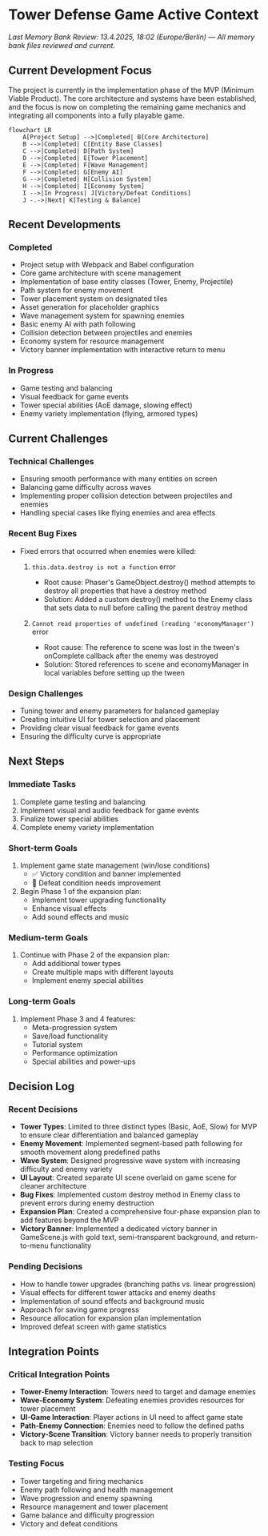 # Tower Defense Game Active Context

_Last Memory Bank Review: 13.4.2025, 18:02 (Europe/Berlin) — All memory bank files reviewed and current._

## Current Development Focus

The project is currently in the implementation phase of the MVP (Minimum Viable Product). The core architecture and systems have been established, and the focus is now on completing the remaining game mechanics and integrating all components into a fully playable game.

```mermaid
flowchart LR
    A[Project Setup] -->|Completed| B[Core Architecture]
    B -->|Completed| C[Entity Base Classes]
    C -->|Completed| D[Path System]
    D -->|Completed| E[Tower Placement]
    E -->|Completed| F[Wave Management]
    F -->|Completed| G[Enemy AI]
    G -->|Completed| H[Collision System]
    H -->|Completed| I[Economy System]
    I -->|In Progress| J[Victory/Defeat Conditions]
    J -.->|Next| K[Testing & Balance]
```

## Recent Developments

### Completed
- Project setup with Webpack and Babel configuration
- Core game architecture with scene management
- Implementation of base entity classes (Tower, Enemy, Projectile)
- Path system for enemy movement
- Tower placement system on designated tiles
- Asset generation for placeholder graphics
- Wave management system for spawning enemies
- Basic enemy AI with path following
- Collision detection between projectiles and enemies
- Economy system for resource management
- Victory banner implementation with interactive return to menu

### In Progress
- Game testing and balancing
- Visual feedback for game events
- Tower special abilities (AoE damage, slowing effect)
- Enemy variety implementation (flying, armored types)

## Current Challenges

### Technical Challenges
- Ensuring smooth performance with many entities on screen
- Balancing game difficulty across waves
- Implementing proper collision detection between projectiles and enemies
- Handling special cases like flying enemies and area effects

### Recent Bug Fixes
- Fixed errors that occurred when enemies were killed:
  1. `this.data.destroy is not a function` error
     - Root cause: Phaser's GameObject.destroy() method attempts to destroy all properties that have a destroy method
     - Solution: Added a custom destroy() method to the Enemy class that sets data to null before calling the parent destroy method
  
  2. `Cannot read properties of undefined (reading 'economyManager')` error
     - Root cause: The reference to scene was lost in the tween's onComplete callback after the enemy was destroyed
     - Solution: Stored references to scene and economyManager in local variables before setting up the tween

### Design Challenges
- Tuning tower and enemy parameters for balanced gameplay
- Creating intuitive UI for tower selection and placement
- Providing clear visual feedback for game events
- Ensuring the difficulty curve is appropriate

## Next Steps

### Immediate Tasks
1. Complete game testing and balancing
2. Implement visual and audio feedback for game events
3. Finalize tower special abilities
4. Complete enemy variety implementation

### Short-term Goals
1. Implement game state management (win/lose conditions)
   - ✅ Victory condition and banner implemented
   - 🔄 Defeat condition needs improvement
2. Begin Phase 1 of the expansion plan:
   - Implement tower upgrading functionality
   - Enhance visual effects
   - Add sound effects and music

### Medium-term Goals
1. Continue with Phase 2 of the expansion plan:
   - Add additional tower types
   - Create multiple maps with different layouts
   - Implement enemy special abilities

### Long-term Goals
1. Implement Phase 3 and 4 features:
   - Meta-progression system
   - Save/load functionality
   - Tutorial system
   - Performance optimization
   - Special abilities and power-ups

## Decision Log

### Recent Decisions
- **Tower Types**: Limited to three distinct types (Basic, AoE, Slow) for MVP to ensure clear differentiation and balanced gameplay
- **Enemy Movement**: Implemented segment-based path following for smooth movement along predefined paths
- **Wave System**: Designed progressive wave system with increasing difficulty and enemy variety
- **UI Layout**: Created separate UI scene overlaid on game scene for cleaner architecture
- **Bug Fixes**: Implemented custom destroy method in Enemy class to prevent errors during enemy destruction
- **Expansion Plan**: Created a comprehensive four-phase expansion plan to add features beyond the MVP
- **Victory Banner**: Implemented a dedicated victory banner in GameScene.js with gold text, semi-transparent background, and return-to-menu functionality

### Pending Decisions
- How to handle tower upgrades (branching paths vs. linear progression)
- Visual effects for different tower attacks and enemy deaths
- Implementation of sound effects and background music
- Approach for saving game progress
- Resource allocation for expansion plan implementation
- Improved defeat screen with game statistics

## Integration Points

### Critical Integration Points
- **Tower-Enemy Interaction**: Towers need to target and damage enemies
- **Wave-Economy System**: Defeating enemies provides resources for tower placement
- **UI-Game Interaction**: Player actions in UI need to affect game state
- **Path-Enemy Connection**: Enemies need to follow the defined paths
- **Victory-Scene Transition**: Victory banner needs to properly transition back to map selection

### Testing Focus
- Tower targeting and firing mechanics
- Enemy path following and health management
- Wave progression and enemy spawning
- Resource management and tower placement
- Game balance and difficulty progression
- Victory and defeat conditions
